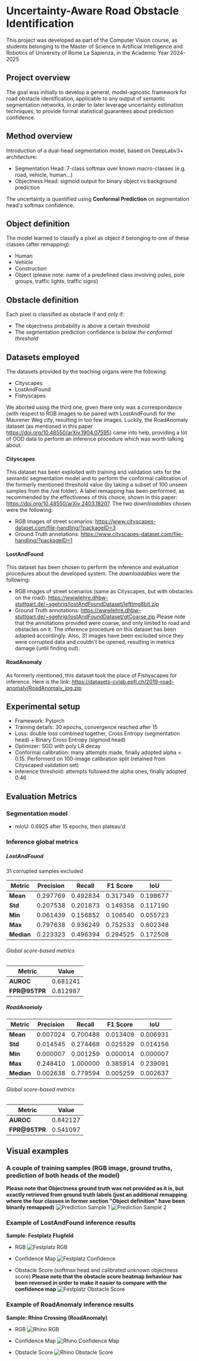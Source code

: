 # Uncertainty-Aware Road Obstacle Identification

This project was developed as part of the Computer Vision course, as students belonging to the Master of Science in Artificial Intelligence and Robotics of University of Rome La Sapienza, in the Academic Year 2024-2025


## Project overview

The goal was initially to develop a general, model-agnostic framework for road obstacle identification, applicable to any output of semantic segmentation networks, in order to later leverage uncertainty estimation techniques, to provide formal statistical guarantees about prediction confidence.

## Method overview

Introduction of a dual-head segmentation model, based on DeepLabv3+ architecture:

- Segmentation Head: 7-class softmax over known macro-classes (e.g. road, vehicle, human...)
- Objectness Head: sigmoid output for binary object vs background prediction

The uncertainty is quantified using **Conformal Prediction** on segmentation head's softmax confidence.

## Object definition
The model learned to classify a pixel as object if belonging to one of these classes (after remapping):

- Human 
- Vehicle
- Construction
- Object (please note: name of a predefined class involving poles, pole groups, traffic lights, traffic signs)


## Obstacle definition

Each pixel is classified as obstacle if and only if:

- The objectness probability is above a certain threshold
- The segmentation prediction confidence is *below the conformal threshold*
## Datasets employed

The datasets provided by the teaching organs were the following:

- Cityscapes
- LostAndFound
- Fishyscapes

We aborted using the third one, given there only was a correspondance (with respect to RGB images to be paired with LostAndFound) for the Maurener Weg city, resulting in too few images.
Luckily, the RoadAnomaly dataset (as mentioned in this paper https://doi.org/10.48550/arXiv.1904.07595) came into help, providing a lot of OOD data to perform an inference procedure which was worth talking about.

#### Cityscapes
This dataset has been exploited with training and validation sets for the semantic segmentation model and to perform the conformal calibration of the formerly mentioned threshold value (by taking a subset of 100 unseen samples from the /val folder). A label remapping has been performed, as recommended by the effectivenes of this choice, shown in this paper:
https://doi.org/10.48550/arXiv.2403.18207.
The two *downloadables* chosen were the following:
- RGB images of street scenarios: https://www.cityscapes-dataset.com/file-handling/?packageID=3
- Ground Truth annotations: https://www.cityscapes-dataset.com/file-handling/?packageID=1 

#### LostAndFound
This dataset has been chosen to perform the inference and evaluation procedures about the developed system.
The *downloadables* were the following:

- RGB images of street scenarios (same as Cityscapes, but with obstacles on the road): https://wwwlehre.dhbw-stuttgart.de/~sgehrig/lostAndFoundDataset/leftImg8bit.zip
- Ground Truth annotations: https://wwwlehre.dhbw-stuttgart.de/~sgehrig/lostAndFoundDataset/gtCoarse.zip
Please note that the annotations provided were coarse, and only limited to road and obstacles on it. The inference procedure on this dataset has been adapted accordingly.
Also, 31 images have been excluded since they were corrupted data and couldn't be opened, resulting in metrics damage (until finding out).

#### RoadAnomaly
As formerly mentioned, this dataset took the place of Fishyscapes for inference.
Here is the link: https://datasets-cvlab.epfl.ch/2019-road-anomaly/RoadAnomaly_jpg.zip

## Experimental setup

- Framework: Pytorch
- Training details: 30 epochs, convergence reached after 15
- Loss: double loss combined together, Cross Entropy (segmentation head) + Binary Cross Entropy (sigmoid head)
- Optimizer: SGD with poly LR decay
- Conformal calibration: many attempts made, finally adopted alpha = 0.15. Performerd on 100-image calibration split (retained from Cityscaped validation set)
- Inference threshold: attempts followed the alpha ones, finally adopted 0.46

## Evaluation Metrics

### Segmentation model

- mIoU: 0.6925 after 15 epochs, then plateau'd

### Inference global metrics

##### LostAndFound
31 corrupted samples excluded

| Metric     | Precision | Recall   | F1 Score | IoU      |
| ---------- | --------- | -------- | -------- | -------- |
| **Mean**   | 0.297769  | 0.492834 | 0.317349 | 0.198677 |
| **Std**    | 0.207538  | 0.201873 | 0.149358 | 0.117190 |
| **Min**    | 0.061439  | 0.156852 | 0.106540 | 0.055723 |
| **Max**    | 0.797638  | 0.936249 | 0.752533 | 0.602348 |
| **Median** | 0.223323  | 0.496394 | 0.294525 | 0.172508 |

###### Global score-based metrics

| Metric         | Value    |
| -------------- | -------- |
| **AUROC**      | 0.681241 |
| **FPR\@95TPR** | 0.812987 |


##### RoadAnomaly

| Metric     | Precision | Recall   | F1 Score | IoU      |
| ---------- | --------- | -------- | -------- | -------- |
| **Mean**   | 0.007024  | 0.700488 | 0.013409 | 0.006931 |
| **Std**    | 0.014545  | 0.274468 | 0.025529 | 0.014156 |
| **Min**    | 0.000007  | 0.001259 | 0.000014 | 0.000007 |
| **Max**    | 0.248410  | 1.000000 | 0.385914 | 0.239091 |
| **Median** | 0.002638  | 0.779594 | 0.005259 | 0.002637 |

###### Global score-based metrics

| Metric         | Value    |
| -------------- | -------- |
| **AUROC**      | 0.842127 |
| **FPR\@95TPR** | 0.541097 |

## Visual examples

### A couple of training samples (RGB image, ground truths, prediction of both heads of the model)
**Please note that Objectness ground truth was not provided as it is, but exactly retrieved from ground truth labels (just an additional remapping where the four classes in former section "Object definition" have been binarily remapped)**
![Prediction Sample 1](ProjectWorkspace/eval/prediction_updatedloss_1.png)
![Prediction Sample 2](ProjectWorkspace/eval/prediction_updatedloss_2.png)



### Example of LostAndFound inference results
**Sample: Festplatz Flugfeld**
- RGB
![Festplatz RGB](ProjectWorkspace/eval/LostAndFoundInferenceImages/TopResults/07_Festplatz_Flugfeld_000003_000340/rgb.png)

- Confidence Map
![Festplatz Confidence](ProjectWorkspace/eval/LostAndFoundInferenceImages/TopResults/07_Festplatz_Flugfeld_000003_000340/confidence_map.png)

- Obstacle Score (softmax head and calibrated unknown objectness score)
**Please note that the obstacle score heatmap behaviour has been reversed in order to make it easier to compare with the confidence map**
![Festplatz Obstacle Score](ProjectWorkspace/eval/LostAndFoundInferenceImages/TopResults/07_Festplatz_Flugfeld_000003_000340/obstacle_score.png)


### Example of RoadAnomaly inference results
**Sample: Rhino Crossing (RoadAnomaly)**
- RGB
![Rhino RGB](ProjectWorkspace/eval/RoadAnomalyInferenceImages/TopSamples/animals23_rhino_crossing_road/rgb.png)

- Confidence Map
![Rhino Confidence Map](ProjectWorkspace/eval/RoadAnomalyInferenceImages/TopSamples/animals23_rhino_crossing_road/confidence_map.png)

- Obstacle Score
![Rhino Obstacle Score](ProjectWorkspace/eval/RoadAnomalyInferenceImages/TopSamples/animals23_rhino_crossing_road/obstacle_score.png)


